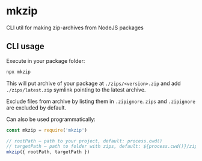 # mkzip

CLI util for making zip-archives from NodeJS packages

## CLI usage

Execute in your package folder:

```sh
npx mkzip
```

This will put archive of your package at `./zips/<version>.zip` and add `./zips/latest.zip`
symlink pointing to the latest archive.

Exclude files from archive by listing them in `.zipignore`. `zips` and `.zipignore` are excluded by default.

Can also be used programmatically:

```js
const mkzip = require('mkzip')

// rootPath — path to your project, default: process.cwd()
// targetPath — path to folder with zips, default: ${process.cwd()}/zips
mkzip({ rootPath, targetPath })
```
